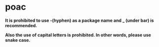 # poac

**It is prohibited to use -(hyphen) as a package name and _ (under bar) is recommended.**

**Also the use of capital letters is prohibited. In other words, please use snake case.**
